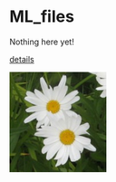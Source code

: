 ML_files
========

Nothing here yet!

[details](http://mlutas2014.github.io/ML_files/testing.html)

![daisies](docs/images/daisies.jpg)
